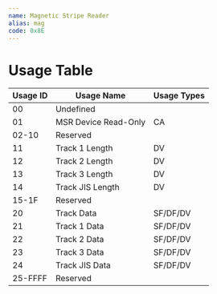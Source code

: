 ```yaml
---
name: Magnetic Stripe Reader
alias: mag
code: 0x8E
---
```

# Usage Table

| Usage ID | Usage Name             | Usage Types |
|----------|------------------------|-------------|
| 00       | Undefined              |             |
| 01       | MSR  Device  Read-Only | CA          |
| 02-10    | Reserved               |             |
| 11       | Track 1 Length         | DV          |
| 12       | Track 2 Length         | DV          |
| 13       | Track 3 Length         | DV          |
| 14       | Track JIS Length       | DV          |
| 15-1F    | Reserved               |             |
| 20       | Track Data             | SF/DF/DV    |
| 21       | Track 1 Data           | SF/DF/DV    |
| 22       | Track 2 Data           | SF/DF/DV    |
| 23       | Track 3 Data           | SF/DF/DV    |
| 24       | Track JIS Data         | SF/DF/DV    |
| 25-FFFF  | Reserved               |             |
